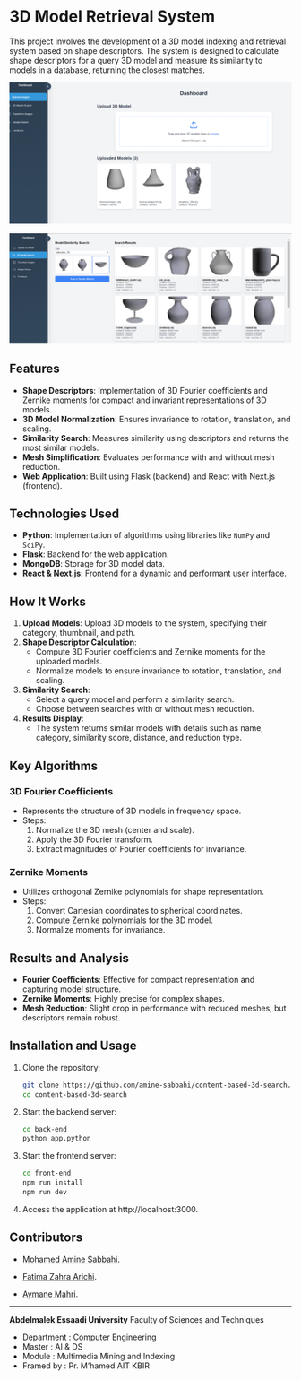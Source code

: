# 3D Model Retrieval System

This project involves the development of a 3D model indexing and retrieval system based on shape descriptors. The system is designed to calculate shape descriptors for a query 3D model and measure its similarity to models in a database, returning the closest matches.

![images](img/upload.png)

![images](img/search.png)

## Features
- **Shape Descriptors**: Implementation of 3D Fourier coefficients and Zernike moments for compact and invariant representations of 3D models.
- **3D Model Normalization**: Ensures invariance to rotation, translation, and scaling.
- **Similarity Search**: Measures similarity using descriptors and returns the most similar models.
- **Mesh Simplification**: Evaluates performance with and without mesh reduction.
- **Web Application**: Built using Flask (backend) and React with Next.js (frontend).

## Technologies Used
- **Python**: Implementation of algorithms using libraries like `NumPy` and `SciPy`.
- **Flask**: Backend for the web application.
- **MongoDB**: Storage for 3D model data.
- **React & Next.js**: Frontend for a dynamic and performant user interface.

## How It Works

1. **Upload Models**: Upload 3D models to the system, specifying their category, thumbnail, and path.
2. **Shape Descriptor Calculation**: 
   - Compute 3D Fourier coefficients and Zernike moments for the uploaded models.
   - Normalize models to ensure invariance to rotation, translation, and scaling.
3. **Similarity Search**:
   - Select a query model and perform a similarity search.
   - Choose between searches with or without mesh reduction.
4. **Results Display**:
   - The system returns similar models with details such as name, category, similarity score, distance, and reduction type.

## Key Algorithms
### 3D Fourier Coefficients
- Represents the structure of 3D models in frequency space.
- Steps:
  1. Normalize the 3D mesh (center and scale).
  2. Apply the 3D Fourier transform.
  3. Extract magnitudes of Fourier coefficients for invariance.

### Zernike Moments
- Utilizes orthogonal Zernike polynomials for shape representation.
- Steps:
  1. Convert Cartesian coordinates to spherical coordinates.
  2. Compute Zernike polynomials for the 3D model.
  3. Normalize moments for invariance.

## Results and Analysis
- **Fourier Coefficients**: Effective for compact representation and capturing model structure.
- **Zernike Moments**: Highly precise for complex shapes.
- **Mesh Reduction**: Slight drop in performance with reduced meshes, but descriptors remain robust.

## Installation and Usage
1. Clone the repository:
   ```bash
   git clone https://github.com/amine-sabbahi/content-based-3d-search.git
   cd content-based-3d-search
2. Start the backend server:
    ```bash
    cd back-end
    python app.python
3. Start the frontend server:
    ```bash
    cd front-end
    npm run install
    npm run dev
4. Access the application at http://localhost:3000.

## Contributors


   - [Mohamed Amine Sabbahi](https://github.com/amine-sabbahi).

   - [Fatima Zahra Arichi](https://github.com/ARICHI-FZ).

   - [Aymane Mahri](https://github.com/AymaneM21).

---

**Abdelmalek Essaadi University** Faculty of Sciences and Techniques
   - Department : Computer Engineering
   - Master : AI & DS
   - Module : Multimedia Mining and Indexing
   - Framed by : Pr. M’hamed AIT KBIR